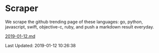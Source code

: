 # Scraper

We scrape the github trending page of these languages: go, python, javascript, swift, objective-c, ruby, and push a markdown result everyday.

[2019-01-12.md](https://github.com/henson/Scraper/blob/master/2019-01-12.md)

Last Updated: 2019-01-12 10:26:38